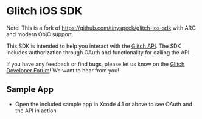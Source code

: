 Glitch iOS SDK
===============
Note: This is a fork of https://github.com/tinyspeck/glitch-ios-sdk with ARC and modern ObjC support.

This SDK is intended to help you interact with the [Glitch API](http://api.glitch.com/). The SDK includes authorization through OAuth and functionality for calling the API.

If you have any feedback or find bugs, please let us know on the [Glitch Developer Forum](http://api.glitch.com/forum/)! We want to hear from you!



Sample App
---------------

* Open the included sample app in Xcode 4.1 or above to see OAuth and the API in action
